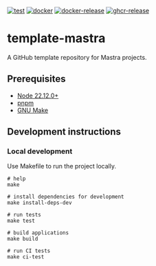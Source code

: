 [![test](https://github.com/ks6088ts-labs/template-mastra/actions/workflows/test.yaml/badge.svg?branch=main)](https://github.com/ks6088ts-labs/template-mastra/actions/workflows/test.yaml?query=branch%3Amain)
[![docker](https://github.com/ks6088ts-labs/template-mastra/actions/workflows/docker.yaml/badge.svg?branch=main)](https://github.com/ks6088ts-labs/template-mastra/actions/workflows/docker.yaml?query=branch%3Amain)
[![docker-release](https://github.com/ks6088ts-labs/template-mastra/actions/workflows/docker-release.yaml/badge.svg)](https://github.com/ks6088ts-labs/template-mastra/actions/workflows/docker-release.yaml)
[![ghcr-release](https://github.com/ks6088ts-labs/template-mastra/actions/workflows/ghcr-release.yaml/badge.svg)](https://github.com/ks6088ts-labs/template-mastra/actions/workflows/ghcr-release.yaml)

# template-mastra

A GitHub template repository for Mastra projects.

## Prerequisites

- [Node 22.12.0+](https://nodejs.org/en/download)
- [pnpm](https://pnpm.io/installation)
- [GNU Make](https://www.gnu.org/software/make/)

## Development instructions

### Local development

Use Makefile to run the project locally.

```shell
# help
make

# install dependencies for development
make install-deps-dev

# run tests
make test

# build applications
make build

# run CI tests
make ci-test
```
